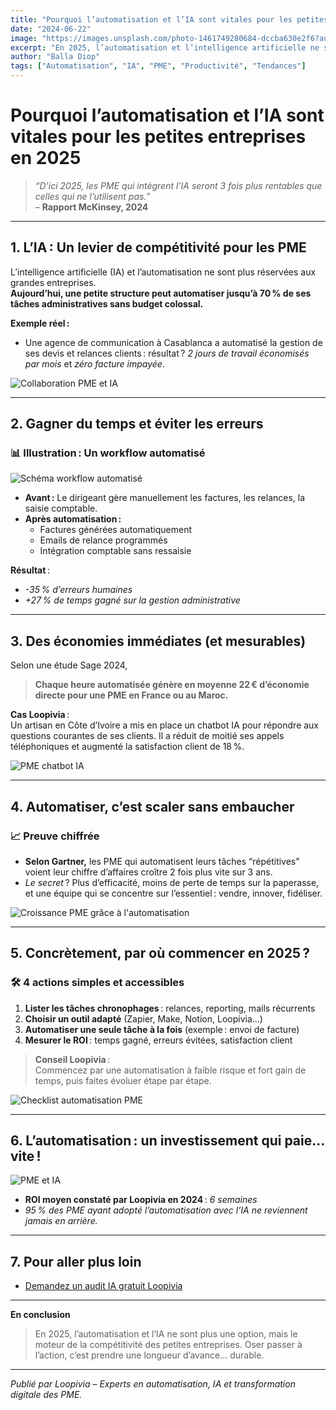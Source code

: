 ```yaml
---
title: "Pourquoi l’automatisation et l’IA sont vitales pour les petites entreprises en 2025"
date: "2024-06-22"
image: "https://images.unsplash.com/photo-1461749280684-dccba630e2f6?auto=format&fit=crop&w=900&q=80"
excerpt: "En 2025, l’automatisation et l’intelligence artificielle ne sont plus un luxe, mais une nécessité pour les petites entreprises. Découvrez comment ces technologies transforment les PME, avec des exemples concrets et des conseils d’experts."
author: "Balla Diop"
tags: ["Automatisation", "IA", "PME", "Productivité", "Tendances"]
---
```


# Pourquoi l’automatisation et l’IA sont vitales pour les petites entreprises en 2025

> *“D’ici 2025, les PME qui intègrent l’IA seront 3 fois plus rentables que celles qui ne l’utilisent pas.”*  
> – **Rapport McKinsey, 2024**

---

## 1. L’IA : Un levier de compétitivité pour les PME

L’intelligence artificielle (IA) et l’automatisation ne sont plus réservées aux grandes entreprises.  
**Aujourd’hui, une petite structure peut automatiser jusqu’à 70 % de ses tâches administratives sans budget colossal.**

**Exemple réel :**  
- Une agence de communication à Casablanca a automatisé la gestion de ses devis et relances clients : résultat ? *2 jours de travail économisés par mois* et *zéro facture impayée*.

![Collaboration PME et IA](https://images.unsplash.com/photo-1515165562835-cfaefa0a0b51?auto=format&fit=crop&w=900&q=80)

---

## 2. Gagner du temps et éviter les erreurs

### 📊 Illustration : Un workflow automatisé

![Schéma workflow automatisé](https://images.unsplash.com/photo-1503676382389-4809596d5290?auto=format&fit=crop&w=900&q=80)

- **Avant :** Le dirigeant gère manuellement les factures, les relances, la saisie comptable.
- **Après automatisation :**  
  - Factures générées automatiquement
  - Emails de relance programmés
  - Intégration comptable sans ressaisie

**Résultat** :  
- *-35 % d’erreurs humaines*
- *+27 % de temps gagné sur la gestion administrative*

---

## 3. Des économies immédiates (et mesurables)

Selon une étude Sage 2024,  
> **Chaque heure automatisée génère en moyenne 22 € d’économie directe pour une PME en France ou au Maroc.**

**Cas Loopivia** :  
Un artisan en Côte d’Ivoire a mis en place un chatbot IA pour répondre aux questions courantes de ses clients. Il a réduit de moitié ses appels téléphoniques et augmenté la satisfaction client de 18 %.

![PME chatbot IA](https://images.unsplash.com/photo-1521737852567-6949f3f9f2b5?auto=format&fit=crop&w=900&q=80)

---

## 4. Automatiser, c’est scaler sans embaucher

### 📈 Preuve chiffrée

- **Selon Gartner,** les PME qui automatisent leurs tâches “répétitives” voient leur chiffre d’affaires croître 2 fois plus vite sur 3 ans.
- *Le secret* ? Plus d’efficacité, moins de perte de temps sur la paperasse, et une équipe qui se concentre sur l’essentiel : vendre, innover, fidéliser.

![Croissance PME grâce à l'automatisation](https://images.unsplash.com/photo-1465101046530-73398c7f28ca?auto=format&fit=crop&w=900&q=80)

---

## 5. Concrètement, par où commencer en 2025 ?

### 🛠️ 4 actions simples et accessibles

1. **Lister les tâches chronophages** : relances, reporting, mails récurrents
2. **Choisir un outil adapté** (Zapier, Make, Notion, Loopivia…)
3. **Automatiser une seule tâche à la fois** (exemple : envoi de facture)
4. **Mesurer le ROI** : temps gagné, erreurs évitées, satisfaction client

> **Conseil Loopivia** :  
> Commencez par une automatisation à faible risque et fort gain de temps, puis faites évoluer étape par étape.

![Checklist automatisation PME](https://images.unsplash.com/photo-1506744038136-46273834b3fb?auto=format&fit=crop&w=900&q=80)

---

## 6. L’automatisation : un investissement qui paie… vite !

![PME et IA](https://images.unsplash.com/photo-1498050108023-c5249f4df085?auto=format&fit=crop&w=900&q=80)

- **ROI moyen constaté par Loopivia en 2024** : *6 semaines*  
- *95 % des PME ayant adopté l’automatisation avec l’IA ne reviennent jamais en arrière.*

---

## 7. Pour aller plus loin


- [Demandez un audit IA gratuit Loopivia](https://www.loopivia.com/audit)


---

**En conclusion**  
> En 2025, l’automatisation et l’IA ne sont plus une option, mais le moteur de la compétitivité des petites entreprises. Oser passer à l’action, c’est prendre une longueur d’avance… durable.

---

*Publié par Loopivia – Experts en automatisation, IA et transformation digitale des PME.*
